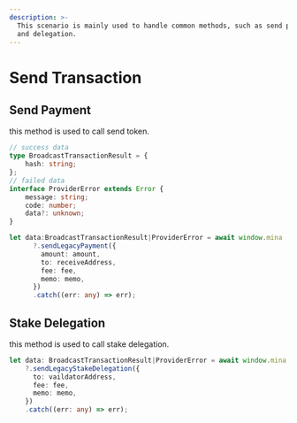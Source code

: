 ```yaml
---
description: >-
  This scenario is mainly used to handle common methods, such as send payment
  and delegation.
---
```


# Send Transaction

## Send Payment

this method is used to call send token.

```typescript
// success data
type BroadcastTransactionResult = {
    hash: string;
};
// failed data
interface ProviderError extends Error {
    message: string;
    code: number;
    data?: unknown;
}

let data:BroadcastTransactionResult|ProviderError = await window.mina
      ?.sendLegacyPayment({
        amount: amount,
        to: receiveAddress,
        fee: fee,
        memo: memo,
      })
      .catch((err: any) => err);
```

## Stake Delegation

this method is used to call stake delegation.

```typescript
let data: BroadcastTransactionResult|ProviderError = await window.mina
    ?.sendLegacyStakeDelegation({
      to: vaildatorAddress,
      fee: fee,
      memo: memo,
    })
    .catch((err: any) => err);
```
